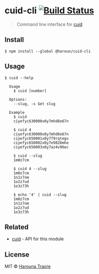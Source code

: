 # cuid-cli [![Build Status](https://travis-ci.org/haroun/cuid-cli.svg?branch=master)](https://travis-ci.org/haroun/cuid-cli)

> Command line interface for [cuid](https://github.com/ericelliott/cuid)


## Install

```
$ npm install --global @haroun/cuid-cli
```


## Usage

```
$ cuid --help

  Usage
    $ cuid [number]

  Options:
    --slug, -s Get slug

  Example
    $ cuid
    ciyefyc630000x0y7mhd8o67n

    $ cuid 4
    ciyefyc630000x0y7mhd8o67n
    ciyefyc650001x0y7f9rqtegv
    ciyefyc650002x0y7e9826mhe
    ciyefyc650003x0y7az4v96ec

    $ cuid --slug
    1m0z7cm

    $ cuid 4 --slug
    1m0z7cm
    1n1z7om
    1o2z7ud
    1o3z73h

    $ echo '4' | cuid --slug
    1m0z7cm
    1n1z7om
    1o2z7ud
    1o3z73h
```


## Related

*   [cuid](https://github.com/ericelliott/cuid) - API for this module


## License

MIT © [Harouna Traore](https://github.com/haroun)
